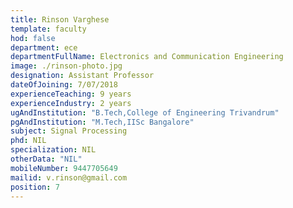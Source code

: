 ```yaml
---
title: Rinson Varghese
template: faculty
hod: false
department: ece
departmentFullName: Electronics and Communication Engineering
image: ./rinson-photo.jpg
designation: Assistant Professor
dateOfJoining: 7/07/2018
experienceTeaching: 9 years
experienceIndustry: 2 years
ugAndInstitution: "B.Tech,College of Engineering Trivandrum"
pgAndInstitution: "M.Tech,IISc Bangalore"
subject: Signal Processing
phd: NIL
specialization: NIL
otherData: "NIL"
mobileNumber: 9447705649
mailid: v.rinson@gmail.com
position: 7
---
```

